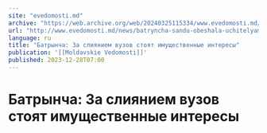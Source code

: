 ```yaml
---
site: "evedomosti.md"
archive: "https://web.archive.org/web/20240325115334/www.evedomosti.md/news/batryncha-sandu-obeshala-uchitelyam-luchshuyu-zhizn-segodnya"
url: "http://www.evedomosti.md/news/batryncha-sandu-obeshala-uchitelyam-luchshuyu-zhizn-segodnya"
language: ru
title: "Батрынча: За слиянием вузов стоят имущественные интересы"
publication: '[[Moldavskie Vedomosti]]'
published: 2023-12-28T07:00
---
```


# Батрынча: За слиянием вузов стоят имущественные интересы

